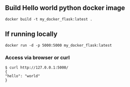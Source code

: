 ## Build Hello world python docker image

`docker build -t my_docker_flask:latest .`

## If running locally

`docker run -d -p 5000:5000 my_docker_flask:latest`

### Access via browser or curl 

```
$ curl http://127.0.0.1:5000/
{
"hello": "world"
}
```
